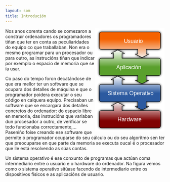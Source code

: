 ```yaml
---
layout: som
title: Introdución
---
```


<img style="float: right;" alt="capas" src="/imaxes/capas.png">

Nos anos corenta cando se comezaron a construír ordenadores os programadores tiñan que ter en conta as peculiaridades do equipo co que traballaban. Non era o mesmo programar para un procesador ou para outro, as instrucións tiñan que indicar por exemplo o espacio de memoria que se ía usar.

Co paso do tempo foron decatándose de que era mellor ter un software que se ocupara dos detalles de máquina e que o programador poidera executar o seu código en calquera equipo. Precisaban un software que se encargara dos detalles concretos do ordenador: do espacio libre en memoria, das instrucións que variaban dun procesador a outro, de verificar se todo funcionaba correctamente,... Paseniño foise creando ese software que permite ó programador ocuparse do seu cálculo ou do seu algoritmo sen ter que preocuparse en que parte da memoria se executa oucal é o procesador que lle está resolvendo as súas contas.

Un sistema operativo é ese conxunto de programas que actúan coma intermediario entre o usuario e o hardware do ordenador. Na figura vemos como o sistema operativo sitúase facendo de intermediario entre os dispositivos físicos e as aplicacións de usuario.
